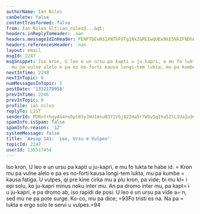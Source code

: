 ```yaml
---
authorName: Ian Niles
canDelete: false
contentTrasformed: false
from: Ian Niles &lt;ian_niles@...&gt;
headers.inReplyToHeader: .nan
headers.messageIdInHeader: PENPTDEwNS1XNThFOTg1NkZGREIwQUExNkE5NkZFNDhCNDIwQHBoeC5nYmw+
headers.referencesHeader: .nan
layout: email
msgId: 2247
msgSnippet: Iso kron, U leo e un ursu pa kapti u ju-kapri, e mu fo lukta te habe id.  Kron
  mu pa vulne alelo e pa es no-forti kausa longi-tem lukta, mu pa kumbe kausa
nextInTime: 2248
nextInTopic: 0
numMessagesInTopic: 1
postDate: '1332179958'
prevInTime: 2246
prevInTopic: 0
profile: ian_niles
replyTo: LIST
senderId: PDRnYrhqyAS4ns0pt03yJHUImsuB37IV5j822Ha5r7W5v5qIha5ZlL1Ua2u9uVPNktagR1-kV9XaXI_c7T9lNBlApuh4ATSr
spamInfo.isSpam: false
spamInfo.reason: '12'
systemMessage: false
title: 'Aesop 141:  Leo, Ursu e Vulpes'
topicId: 2247
userId: 135517454
---
```



Iso kron, U leo e un ursu pa kapti u ju-kapri, e mu fo lukta te habe id.  =
Kron mu pa vulne alelo e pa es no-forti kausa longi-tem lukta, mu pa kumbe =
kausa fatiga.  U vulpes, qi pre kine cirka mu a plu kron, pa vide; bi mu kl=
i epi solu, ko ju-kapri minus noku inter mu.  An pa dromo inter mu, pa kapt=
i u ju-kapri, e pa dromo ab, iso rapidi de posi.  U leo e un ursu pa vide a=
n, sed mu ne pa pote surge.  Ko-co, mu pa dice; =93Fo tristi es na.  Na pa =
lukta e ergo solo te servi u vulpes.=94 		 	   		  
